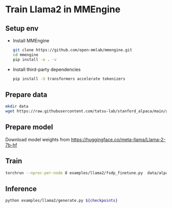 # Train Llama2 in MMEngine

## Setup env

- Install MMEngine

  ```bash
  git clone https://github.com/open-mmlab/mmengine.git
  cd mmengine
  pip install -e . -v
  ```

- Install third-party dependencies

  ```bash
  pip install -U transformers accelerate tokenizers
  ```

## Prepare data

```bash
mkdir data
wget https://raw.githubusercontent.com/tatsu-lab/stanford_alpaca/main/alpaca_data.json -O data/alpaca_data.json
```

## Prepare model

Download model weights from https://huggingface.co/meta-llama/Llama-2-7b-hf

## Train

```bash
torchrun --nproc-per-node 8 examples/llama2/fsdp_finetune.py  data/alpaca_data.json ${model_weights}
```

## Inference

```bash
python examples/llama2/generate.py ${checkpoints}
```
